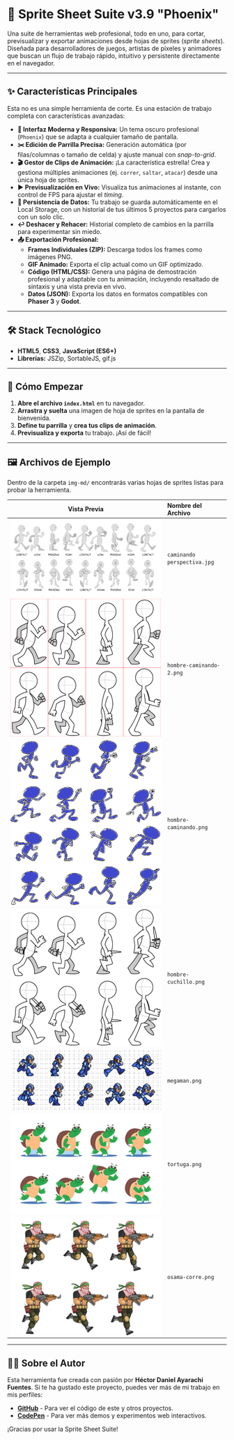 # 🚀 Sprite Sheet Suite v3.9 "Phoenix"


<!-- Reemplaza la URL de arriba con una captura de pantalla atractiva de tu herramienta -->

Una suite de herramientas web profesional, todo en uno, para cortar, previsualizar y exportar animaciones desde hojas de sprites (*sprite sheets*). Diseñada para desarrolladores de juegos, artistas de píxeles y animadores que buscan un flujo de trabajo rápido, intuitivo y persistente directamente en el navegador.

---

## ✨ Características Principales

Esta no es una simple herramienta de corte. Es una estación de trabajo completa con características avanzadas:

*   **🎨 Interfaz Moderna y Responsiva:** Un tema oscuro profesional (`Phoenix`) que se adapta a cualquier tamaño de pantalla.
*   **✂️ Edición de Parrilla Precisa:** Generación automática (por filas/columnas o tamaño de celda) y ajuste manual con *snap-to-grid*.
*   **🎬 Gestor de Clips de Animación:** ¡La característica estrella! Crea y gestiona múltiples animaciones (ej. `correr`, `saltar`, `atacar`) desde una única hoja de sprites.
*   **▶️ Previsualización en Vivo:** Visualiza tus animaciones al instante, con control de FPS para ajustar el *timing*.
*   **💾 Persistencia de Datos:** Tu trabajo se guarda automáticamente en el Local Storage, con un historial de tus últimos 5 proyectos para cargarlos con un solo clic.
*   **↩️ Deshacer y Rehacer:** Historial completo de cambios en la parrilla para experimentar sin miedo.
*   **📤 Exportación Profesional:**
    *   **Frames Individuales (ZIP):** Descarga todos los frames como imágenes PNG.
    *   **GIF Animado:** Exporta el clip actual como un GIF optimizado.
    *   **Código (HTML/CSS):** Genera una página de demostración profesional y adaptable con tu animación, incluyendo resaltado de sintaxis y una vista previa en vivo.
    *   **Datos (JSON):** Exporta los datos en formatos compatibles con **Phaser 3** y **Godot**.

---

## 🛠️ Stack Tecnológico

*   **HTML5**, **CSS3**, **JavaScript (ES6+)**
*   **Librerías:** JSZip, SortableJS, gif.js

---

## 🚀 Cómo Empezar

1.  **Abre el archivo `index.html`** en tu navegador.
2.  **Arrastra y suelta** una imagen de hoja de sprites en la pantalla de bienvenida.
3.  **Define tu parrilla** y **crea tus clips de animación**.
4.  **Previsualiza y exporta** tu trabajo. ¡Así de fácil!

---

## 🖼️ Archivos de Ejemplo

Dentro de la carpeta `img-md/` encontrarás varias hojas de sprites listas para probar la herramienta.

| Vista Previa | Nombre del Archivo |
| :---: | :--- |
| ![Caminando en perspectiva](https://raw.githubusercontent.com/HectorDanielAyarachiFuentes/Herramienta-de-Corte-de-Sprite-Sheets/main/img-md/caminando%20perspectiva.jpg) | `caminando perspectiva.jpg` |
| ![Hombre caminando 2](https://raw.githubusercontent.com/HectorDanielAyarachiFuentes/Herramienta-de-Corte-de-Sprite-Sheets/main/img-md/hombre-caminando-2.png) | `hombre-caminando-2.png` |
| ![Hombre caminando](https://raw.githubusercontent.com/HectorDanielAyarachiFuentes/Herramienta-de-Corte-de-Sprite-Sheets/main/img-md/hombre-caminando.png) | `hombre-caminando.png` |
| ![Hombre con cuchillo](https://raw.githubusercontent.com/HectorDanielAyarachiFuentes/Herramienta-de-Corte-de-Sprite-Sheets/main/img-md/hombre-cuchillo.png) | `hombre-cuchillo.png` |
| ![Megaman](https://raw.githubusercontent.com/HectorDanielAyarachiFuentes/Herramienta-de-Corte-de-Sprite-Sheets/main/img-md/megaman.png) | `megaman.png` |
| ![Tortuga](https://raw.githubusercontent.com/HectorDanielAyarachiFuentes/Herramienta-de-Corte-de-Sprite-Sheets/main/img-md/tortuga.png) | `tortuga.png` |
| ![Osama corre](https://raw.githubusercontent.com/HectorDanielAyarachiFuentes/Herramienta-de-Corte-de-Sprite-Sheets/main/img-md/osama-corre.png) | `osama-corre.png` |
---

## 👨‍💻 Sobre el Autor

Esta herramienta fue creada con pasión por **Héctor Daniel Ayarachi Fuentes**. Si te ha gustado este proyecto, puedes ver más de mi trabajo en mis perfiles:

*   **[GitHub](https://github.com/HectorDanielAyarachiFuentes)** - Para ver el código de este y otros proyectos.
*   **[CodePen](https://codepen.io/HectorDanielAyarachiFuentes)** - Para ver más demos y experimentos web interactivos.

¡Gracias por usar la Sprite Sheet Suite!